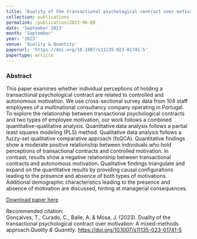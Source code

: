 ```yaml
---
title: "Duality of the transactional psychological contract over motivation: A mixed-methods approach"
collection: publications
permalink: /publication/2023-06-QQ
date: 'September 2023'
month: 'September'
year: '2023' 
venue: 'Quality & Quantity'
paperurl: 'https://doi.org/10.1007/s11135-023-01741-5'
papertype: article
---
```

### Abstract
This paper examines whether individual perceptions of holding a transactional psychological contract are related to controlled and autonomous motivation. We use cross-sectional survey data from 104 staff employees of a multinational consultancy company operating in Portugal. To explore the relationship between transactional psychological contracts and two types of employee motivation, our work follows a combined quantitative-qualitative analysis. Quantitative data analysis follows a partial least squares modeling (PLS) method. Qualitative data analysis follows a fuzzy-set qualitative comparative approach (fsQCA). Quantitative findings show a moderate positive relationship between individuals who hold perceptions of transactional contracts and controlled motivation. In contrast, results show a negative relationship between transactional contracts and autonomous motivation. Qualitative findings triangulate and expand on the quantitative results by providing causal configurations leading to the presence and absence of both types of motivations. Additional demographic characteristics leading to the presence and absence of motivation are discussed, hinting at managerial consequences. 

[Download paper here](https://doi.org/10.1007/s11135-023-01741-5)

Recommended citation:<br>
Gonçalves, T., Curado, C., Balle, A. & Mosa, J. (2023). Duality of the transactional psychological contract over motivation: A mixed-methods approach.<em>Quality & Quantity</em>. https://doi.org/10.1007/s11135-023-01741-5